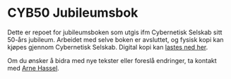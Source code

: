# CYB50 Jubileumsbok

Dette er repoet for jubileumsboken som utgis ifm Cybernetisk Selskab sitt 50-års jubileum. Arbeidet med selve boken er avsluttet, og fysisk kopi kan kjøpes gjennom Cybernetisk Selskab. Digital kopi kan [lastes ned her](https://github.com/cybernetisk/cyb50-hefte/raw/master/main.pdf).

Om du ønsker å bidra med nye tekster eller foreslå endringer, ta kontakt med [Arne Hassel](https://github.com/megoth).